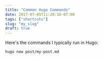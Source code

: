 ```yaml
---
title: "Common Hugo Commands"
date: 2017-07-05T11:20:16-07:00
tags: ["shortcuts"]
slug: "my_slug"
draft: true
---
```


Here's the commands I typically run in Hugo:


```
hugo new post/my-post.md
```

